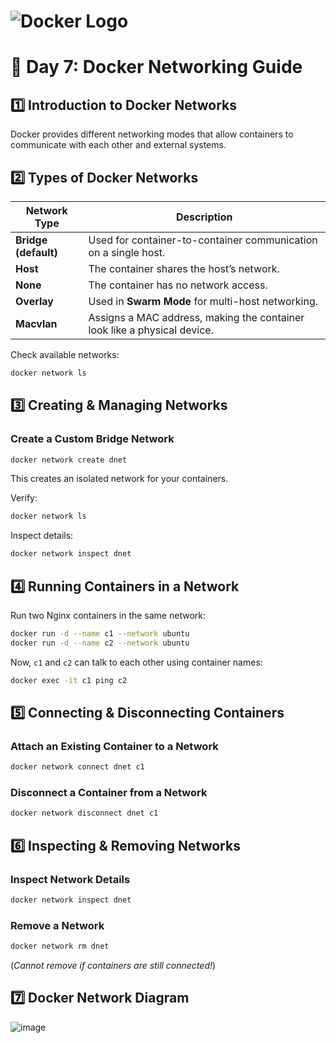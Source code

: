 # ![Docker Logo](https://www.docker.com/wp-content/uploads/2022/03/vertical-logo-monochromatic.png)

# 🚀 Day 7: Docker Networking Guide

## **1️⃣ Introduction to Docker Networks**
Docker provides different networking modes that allow containers to communicate with each other and external systems.

## **2️⃣ Types of Docker Networks**

| Network Type  | Description |
|--------------|-------------|
| **Bridge (default)** | Used for container-to-container communication on a single host. |
| **Host** | The container shares the host’s network. |
| **None** | The container has no network access. |
| **Overlay** | Used in **Swarm Mode** for multi-host networking. |
| **Macvlan** | Assigns a MAC address, making the container look like a physical device. |

Check available networks:
```bash
docker network ls
```

## **3️⃣ Creating & Managing Networks**

### **Create a Custom Bridge Network**
```bash
docker network create dnet
```
This creates an isolated network for your containers.

Verify:
```bash
docker network ls
```
Inspect details:
```bash
docker network inspect dnet
```

## **4️⃣ Running Containers in a Network**
Run two Nginx containers in the same network:
```bash
docker run -d --name c1 --network ubuntu
docker run -d --name c2 --network ubuntu
```
Now, `c1` and `c2` can talk to each other using container names:
```bash
docker exec -it c1 ping c2
```

## **5️⃣ Connecting & Disconnecting Containers**

### **Attach an Existing Container to a Network**
```bash
docker network connect dnet c1
```

### **Disconnect a Container from a Network**
```bash
docker network disconnect dnet c1
```

## **6️⃣ Inspecting & Removing Networks**

### **Inspect Network Details**
```bash
docker network inspect dnet
```

### **Remove a Network**
```bash
docker network rm dnet
```
(*Cannot remove if containers are still connected!*)

## **7️⃣ Docker Network Diagram**
![image](https://github.com/user-attachments/assets/85478112-d874-4602-b8f4-407d51bda90a)


